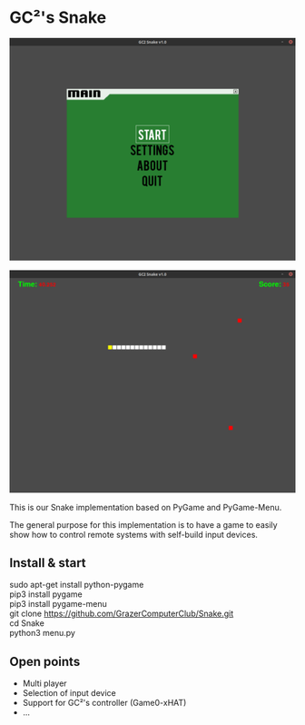 # GC²'s Snake

![Main](https://github.com/GrazerComputerClub/Snake/blob/master/img/main.png)

![Game](https://github.com/GrazerComputerClub/Snake/blob/master/img/game.png)

This is our Snake implementation based on PyGame and PyGame-Menu.

The general purpose for this implementation is to have a game to easily show
how to control remote systems with self-build input devices.

## Install & start

sudo apt-get install python-pygame  
pip3 install pygame  
pip3 install pygame-menu  
git clone https://github.com/GrazerComputerClub/Snake.git  
cd Snake  
python3 menu.py  

## Open points

* Multi player
* Selection of input device
* Support for GC²'s controller (Game0-xHAT)
* ...
